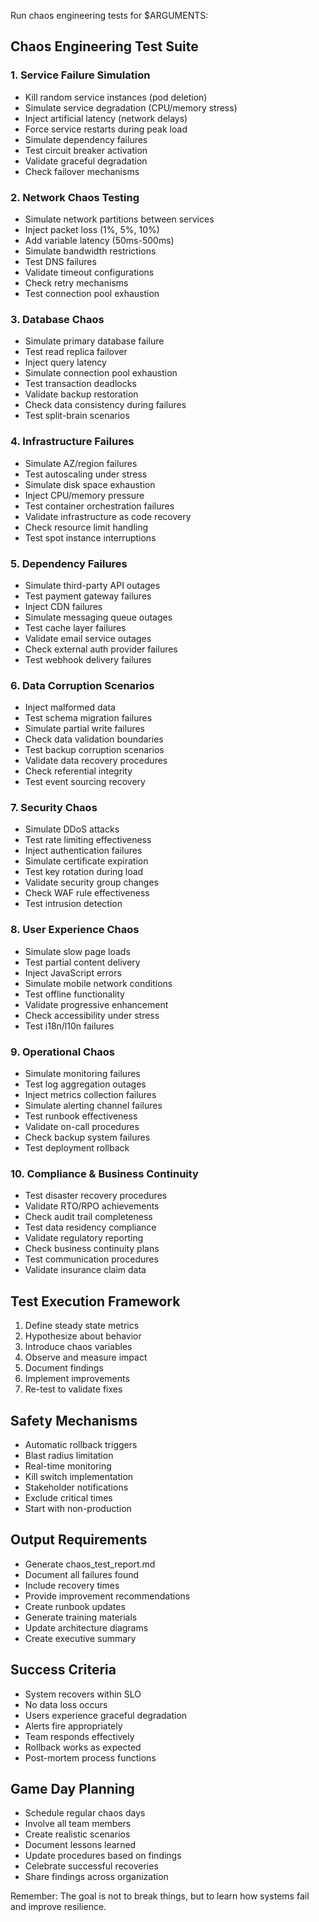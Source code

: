 Run chaos engineering tests for $ARGUMENTS:

## Chaos Engineering Test Suite

### 1. Service Failure Simulation
- Kill random service instances (pod deletion)
- Simulate service degradation (CPU/memory stress)
- Inject artificial latency (network delays)
- Force service restarts during peak load
- Simulate dependency failures
- Test circuit breaker activation
- Validate graceful degradation
- Check failover mechanisms

### 2. Network Chaos Testing
- Simulate network partitions between services
- Inject packet loss (1%, 5%, 10%)
- Add variable latency (50ms-500ms)
- Simulate bandwidth restrictions
- Test DNS failures
- Validate timeout configurations
- Check retry mechanisms
- Test connection pool exhaustion

### 3. Database Chaos
- Simulate primary database failure
- Test read replica failover
- Inject query latency
- Simulate connection pool exhaustion
- Test transaction deadlocks
- Validate backup restoration
- Check data consistency during failures
- Test split-brain scenarios

### 4. Infrastructure Failures
- Simulate AZ/region failures
- Test autoscaling under stress
- Simulate disk space exhaustion
- Inject CPU/memory pressure
- Test container orchestration failures
- Validate infrastructure as code recovery
- Check resource limit handling
- Test spot instance interruptions

### 5. Dependency Failures
- Simulate third-party API outages
- Test payment gateway failures
- Inject CDN failures
- Simulate messaging queue outages
- Test cache layer failures
- Validate email service outages
- Check external auth provider failures
- Test webhook delivery failures

### 6. Data Corruption Scenarios
- Inject malformed data
- Test schema migration failures
- Simulate partial write failures
- Check data validation boundaries
- Test backup corruption scenarios
- Validate data recovery procedures
- Check referential integrity
- Test event sourcing recovery

### 7. Security Chaos
- Simulate DDoS attacks
- Test rate limiting effectiveness
- Inject authentication failures
- Simulate certificate expiration
- Test key rotation during load
- Validate security group changes
- Check WAF rule effectiveness
- Test intrusion detection

### 8. User Experience Chaos
- Simulate slow page loads
- Test partial content delivery
- Inject JavaScript errors
- Simulate mobile network conditions
- Test offline functionality
- Validate progressive enhancement
- Check accessibility under stress
- Test i18n/l10n failures

### 9. Operational Chaos
- Simulate monitoring failures
- Test log aggregation outages
- Inject metrics collection failures
- Simulate alerting channel failures
- Test runbook effectiveness
- Validate on-call procedures
- Check backup system failures
- Test deployment rollback

### 10. Compliance & Business Continuity
- Test disaster recovery procedures
- Validate RTO/RPO achievements
- Check audit trail completeness
- Test data residency compliance
- Validate regulatory reporting
- Check business continuity plans
- Test communication procedures
- Validate insurance claim data

## Test Execution Framework
1. Define steady state metrics
2. Hypothesize about behavior
3. Introduce chaos variables
4. Observe and measure impact
5. Document findings
6. Implement improvements
7. Re-test to validate fixes

## Safety Mechanisms
- Automatic rollback triggers
- Blast radius limitation
- Real-time monitoring
- Kill switch implementation
- Stakeholder notifications
- Exclude critical times
- Start with non-production

## Output Requirements
- Generate chaos_test_report.md
- Document all failures found
- Include recovery times
- Provide improvement recommendations
- Create runbook updates
- Generate training materials
- Update architecture diagrams
- Create executive summary

## Success Criteria
- System recovers within SLO
- No data loss occurs
- Users experience graceful degradation
- Alerts fire appropriately
- Team responds effectively
- Rollback works as expected
- Post-mortem process functions

## Game Day Planning
- Schedule regular chaos days
- Involve all team members
- Create realistic scenarios
- Document lessons learned
- Update procedures based on findings
- Celebrate successful recoveries
- Share findings across organization

Remember: The goal is not to break things, but to learn how systems fail and improve resilience.
